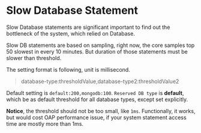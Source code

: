 # Slow Database Statement
Slow Database statements are significant important to find out the bottleneck of the system, which relied on Database.

Slow DB statements are based on sampling, right now, the core samples top 50 slowest in every 10 minutes.
But duration of those statements must be slower than threshold.

The setting format is following, unit is millisecond.
> database-type:thresholdValue,database-type2:thresholdValue2

Default setting is `default:200,mongodb:100`. `Reserved DB type` is **default**, which be as default threshold for all
database types, except set explicitly.

**Notice**, the threshold should not be too small, like `1ms`. Functionally, it works, but would cost OAP performance issue,
if your system statement access time are mostly more than 1ms.